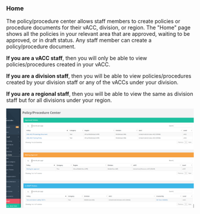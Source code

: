 ### Home
The policy/procedure center allows staff members to create policies or procedure documents for their vACC, division, or region. The "Home" page shows all the policies in your relevant area that are approved, waiting to be approved, or in draft status. Any staff member can create a policy/procedure document.

**If you are a vACC staff**, then you will only be able to view policies/procedures created in your vACC.

**If you are a division staff**, then you will be able to view policies/procedures created by your division staff or any of the vACCs under your division.

**If you are a regional staff**, then you will be able to view the same as division staff but for all divisions under your region.

![](/assets/policy1.PNG)
